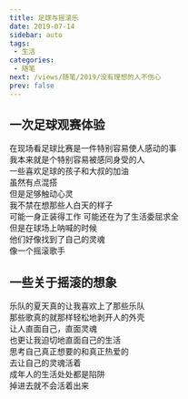 ```yaml
---
title: 足球与摇滚乐
date: 2019-07-14
sidebar: auto
tags: 
 - 生活
categories:
 - 随笔
next: /views/随笔/2019/没有理想的人不伤心
prev: false
---
```

## 一次足球观赛体验

在现场看足球比赛是一件特别容易使人感动的事  
我本来就是个特别容易被感同身受的人  
一些喜欢足球的孩子和大叔的加油  
虽然有点混搭  
但是足够触动心灵  
我不禁在想那些人白天的样子  
可能一身正装得工作
可能还在为了生活委屈求全  
但是在球场上呐喊的时候  
他们好像找到了自己的灵魂  
像一个摇滚歌手  

## 一些关于摇滚的想象
乐队的夏天真的让我喜欢上了那些乐队  
那些歌真的就那样轻松地剥开人的外壳  
让人直面自己，直面灵魂  
也更让我迫切地直面自己的生活  
思考自己真正想要的和真正热爱的  
去让自己的灵魂活着  
成年人的生活处处都是陷阱  
掉进去就不会活着出来  
